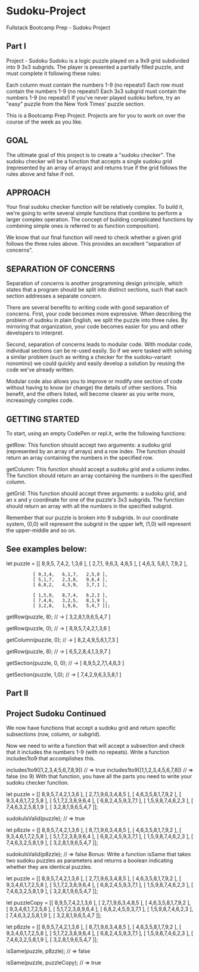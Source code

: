 # Sudoku-Project
Fullstack Bootcamp Prep - Sudoku Project

## Part I
Project - Sudoku
Sudoku is a logic puzzle played on a 9x9 grid subdivided into 9 3x3 subgrids. The player is presented a partially filled puzzle, and must complete it following these rules:

Each column must contain the numbers 1-9 (no repeats!)
Each row must contain the numbers 1-9 (no repeats!)
Each 3x3 subgrid must contain the numbers 1-9 (no repeats!)
If you've never played sudoku before, try an "easy" puzzle from the New York Times' puzzle section.

This is a Bootcamp Prep Project. Projects are for you to work on over the course of the week as you like.

## GOAL
The ultimate goal of this project is to create a "sudoku checker". The sudoku checker will be a function that accepts a single sudoku grid (represented by an array of arrays) and returns true if the grid follows the rules above and false if not.

## APPROACH
Your final sudoku checker function will be relatively complex. To build it, we're going to write several simple functions that combine to perform a larger complex operation. The concept of building complicated functions by combining simple ones is referred to as function composition).

We know that our final function will need to check whether a given grid follows the three rules above. This provides an excellent "separation of concerns".

## SEPARATION OF CONCERNS
Separation of concerns is another programming design principle, which states that a program should be split into distinct sections, such that each section addresses a separate concern.

There are several benefits to writing code with good separation of concerns. First, your code becomes more expressive. When describing the problem of sudoku in plain English, we split the puzzle into three rules. By mirroring that organization, your code becomes easier for you and other developers to interpret.

Second, separation of concerns leads to modular code. With modular code, individual sections can be re-used easily. So if we were tasked with solving a similar problem (such as writing a checker for the sudoku-variant nonomino) we could quickly and easily develop a solution by reusing the code we've already written.

Modular code also allows you to improve or modify one section of code without having to know (or change) the details of other sections. This benefit, and the others listed, will become clearer as you write more, increasingly complex code.

## GETTING STARTED
To start, using an empty CodePen or repl.it, write the following functions:

getRow: This function should accept two arguments: a sudoku grid (represented by an array of arrays) and a row index. The function should return an array containing the numbers in the specified row.

getColumn: This function should accept a sudoku grid and a column index. The function should return an array containing the numbers in the specified column.

getGrid: This function should accept three arguments: a sudoku grid, and an x and y coordinate for one of the puzzle's 3x3 subgrids. The function should return an array with all the numbers in the specified subgrid.

Remember that our puzzle is broken into 9 subgrids. In our coordinate system, (0,0) will represent the subgrid in the upper left, (1,0) will represent the upper-middle and so on.

## See examples below:

let puzzle = [[ 8,9,5,   7,4,2,   1,3,6 ],
              [ 2,7,1,   9,6,3,   4,8,5 ],
              [ 4,6,3,   5,8,1,   7,9,2 ],

              [ 9,3,4,   6,1,7,   2,5,8 ],
              [ 5,1,7,   2,3,8,   9,6,4 ],
              [ 6,8,2,   4,5,9,   3,7,1 ],

              [ 1,5,9,   8,7,4,   6,2,3 ],
              [ 7,4,6,   3,2,5,   8,1,9 ],
              [ 3,2,8,   1,9,6,   5,4,7 ]];


getRow(puzzle, 8);
// -> [ 3,2,8,1,9,6,5,4,7 ]

getRow(puzzle, 0);
// -> [ 8,9,5,7,4,2,1,3,6 ]

getColumn(puzzle, 0);
// -> [ 8,2,4,9,5,6,1,7,3 ]

getRow(puzzle, 8);
// -> [ 6,5,2,8,4,1,3,9,7 ]

getSection(puzzle, 0, 0);
// -> [ 8,9,5,2,7,1,4,6,3 ]

getSection(puzzle, 1,0);
// -> [ 7,4,2,9,6,3,5,8,1 ]


## Part II
## Project Sudoku Continued
We now have functions that accept a sudoku grid and return specific subsections (row, column, or subgrid).

Now we need to write a function that will accept a subsection and check that it includes the numbers 1-9 (with no repeats). Write a function includes1to9 that accomplishes this.

includes1to9([1,2,3,4,5,6,7,8,9]) // => true
includes1to9([1,1,2,3,4,5,6,7,8]) // => false (no 9)
With that function, you have all the parts you need to write your sudoku checker function.

let puzzle = [[ 8,9,5,7,4,2,1,3,6 ],
              [ 2,7,1,9,6,3,4,8,5 ],
              [ 4,6,3,5,8,1,7,9,2 ],
              [ 9,3,4,6,1,7,2,5,8 ],
              [ 5,1,7,2,3,8,9,6,4 ],
              [ 6,8,2,4,5,9,3,7,1 ],
              [ 1,5,9,8,7,4,6,2,3 ],
              [ 7,4,6,3,2,5,8,1,9 ],
              [ 3,2,8,1,9,6,5,4,7 ]];

sudokuIsValid(puzzle);
// => true

let p8zzle = [[ 8,9,5,7,4,2,1,3,6 ],
              [ 8,7,1,9,6,3,4,8,5 ],
              [ 4,6,3,5,8,1,7,9,2 ],
              [ 9,3,4,6,1,7,2,5,8 ],
              [ 5,1,7,2,3,8,9,6,4 ],
              [ 6,8,2,4,5,9,3,7,1 ],
              [ 1,5,9,8,7,4,6,2,3 ],
              [ 7,4,6,3,2,5,8,1,9 ],
              [ 3,2,8,1,9,6,5,4,7 ]];

sudokuIsValid(p8zzle);
// => false
Bonus: Write a function isSame that takes two sudoku puzzles as parameters and returns a boolean indicating whether they are identical puzzles.

let puzzle = [[ 8,9,5,7,4,2,1,3,6 ],
              [ 2,7,1,9,6,3,4,8,5 ],
              [ 4,6,3,5,8,1,7,9,2 ],
              [ 9,3,4,6,1,7,2,5,8 ],
              [ 5,1,7,2,3,8,9,6,4 ],
              [ 6,8,2,4,5,9,3,7,1 ],
              [ 1,5,9,8,7,4,6,2,3 ],
              [ 7,4,6,3,2,5,8,1,9 ],
              [ 3,2,8,1,9,6,5,4,7 ]];

let puzzleCopy = [[ 8,9,5,7,4,2,1,3,6 ],
                  [ 2,7,1,9,6,3,4,8,5 ],
                  [ 4,6,3,5,8,1,7,9,2 ],
                  [ 9,3,4,6,1,7,2,5,8 ],
                  [ 5,1,7,2,3,8,9,6,4 ],
                  [ 6,8,2,4,5,9,3,7,1 ],
                  [ 1,5,9,8,7,4,6,2,3 ],
                  [ 7,4,6,3,2,5,8,1,9 ],
                  [ 3,2,8,1,9,6,5,4,7 ]];

let p8zzle = [[ 8,9,5,7,4,2,1,3,6 ],
              [ 8,7,1,9,6,3,4,8,5 ],
              [ 4,6,3,5,8,1,7,9,2 ],
              [ 9,3,4,6,1,7,2,5,8 ],
              [ 5,1,7,2,3,8,9,6,4 ],
              [ 6,8,2,4,5,9,3,7,1 ],
              [ 1,5,9,8,7,4,6,2,3 ],
              [ 7,4,6,3,2,5,8,1,9 ],
              [ 3,2,8,1,9,6,5,4,7 ]];

isSame(puzzle, p8zzle);
// => false

isSame(puzzle, puzzleCopy);
// => true

